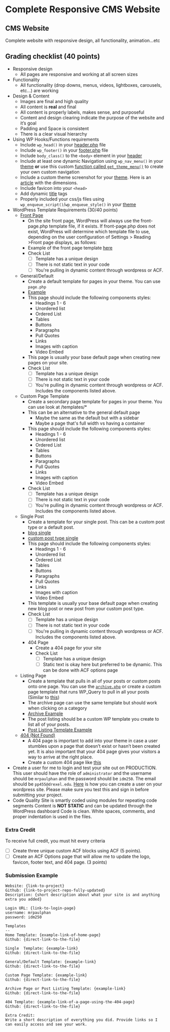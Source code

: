# Complete Responsive CMS Website

## CMS Website

Complete website with responsive design, all functionality, animation...etc

## Grading checklist (40 points)

- Responsive design
  - All pages are responsive and working at all screen sizes
- Functionality
  - All functionality (drop downs, menus, videos, lightboxes, carousels, etc…) are working
- Design & Content
  - Images are final and high quality
  - All content is **real** and final
  - All content is properly labels, makes sense, and purposeful
  - Content and design clearing indicate the purpose of the website and it’s goal
  - Padding and Space is consistent
  - There is a clear visual hierarchy
- Using WP Hooks/Functions requirements
  - Include `wp_head()` in your [header.php](https://github.com/mrpaulphan/idm250/blob/master/wp-content/themes/portfolio-2023/header.php#L25vs) file
  - Include `wp_footer()` in your [footer.php](https://github.com/mrpaulphan/idm250/blob/master/wp-content/themes/portfolio-2023/footer.php#L2) file
  - Include `body_class()` to the `<body>` element in your [header](https://github.com/mrpaulphan/idm250/blob/master/wp-content/themes/portfolio-2023/header.php#L28)
  - Include at least one dynamic Navigation using `wp_nav_menu()` in your [theme](https://github.com/mrpaulphan/idm250/blob/master/wp-content/themes/portfolio-2023/components/header.php#L2) **or** use this custom [function called `get_theme_menu()`](https://github.com/mrpaulphan/idm250/blob/master/wp-content/themes/portfolio-2023/components/header.php#L2) to create your own custom navigation
  - Include a custom theme screenshot for your [theme](https://github.com/mrpaulphan/idm250/blob/master/wp-content/themes/portfolio-2023/screenshot.jpg). Here is an [article](https://wpism.com/wordpress-theme-screenshot/#:~:text=According%20to%20the%20WordPress%20Codex,of%20880%20x%20660%20pixels.) with the dimensions.
  - Include favicon into your `<head>`
  - Add dynamic [title](https://github.com/mrpaulphan/idm250/blob/master/wp-content/themes/portfolio-2023/header.php#L8) tags
  - Properly included your css/js files using `wp_enqueue_script()`/`wp_enqueue_style()` in your [theme](https://github.com/mrpaulphan/idm250/blob/master/wp-content/themes/portfolio-2023/includes/setup.php)
- WordPress Template Requirements (30/40 points)
  - [Front Page](https://developer.wordpress.org/themes/functionality/custom-front-page-templates/#custom-site-front-page-template)
      - On the site front page, WordPress will always use the front-page.php template file, if it exists. If front-page.php does not exist, WordPress will determine which template file to use, depending on the user configuration of Settings > Reading >Front page displays, as follows:
      - Example of the front page template [here](https://github.com/mrpaulphan/idm250/blob/master/wp-content/themes/portfolio-2023/front-page.php)
      - Check List
        - [ ] Template has a unique design
        - [ ] There is not static text in your code
        - [ ] You're pulling in dynamic content through wordpress or ACF.
  - General/Default
    - Create a default template for pages in your theme. You can use `page.php`
    - [Example](https://github.com/mrpaulphan/idm250/blob/master/public/wp-content/themes/idm250/page.php)
    - This page should include the following components styles:
      - Headings 1 - 6
      - Unordered list
      - Ordered List
      - Tables
      - Buttons
      - Paragraphs
      - Pull Quotes
      - Links
      - Images with caption
      - Video Embed
    - This page is usually your base default page when creating new pages on your site.
    - Check List
        - [ ] Template has a unique design
        - [ ] There is not static text in your code
        - [ ] You're pulling in dynamic content through wordpress or ACF. Includes the components listed above.
  - Custom Page Template
    - Create a secondary page template for pages in your theme. You can use look at /templates/*
    - This can be an alternative to the general default page
        - Maybe the same as the default but with a sidebar
        - Maybe a page that's full width vs having a container
    - This page should include the following components styles:
      - Headings 1 - 6
      - Unordered list
      - Ordered List
      - Tables
      - Buttons
      - Paragraphs
      - Pull Quotes
      - Links
      - Images with caption
      - Video Embed
    - Check List
        - [ ] Template has a unique design
        - [ ] There is not static text in your code
        - [ ] You're pulling in dynamic content through wordpress or ACF. Includes the components listed above.
  - Single Post
    - Create a template for your single post. This can be a custom post type or a default post.
    - [blog single](https://github.com/mrpaulphan/idm250/blob/master/public/wp-content/themes/idm250/singe.php)
    - [custom post type single](https://github.com/mrpaulphan/idm250/blob/master/public/wp-content/themes/idm250/single-projects.php)
    - This page should include the following components styles:
      - Headings 1 - 6
      - Unordered list
      - Ordered List
      - Tables
      - Buttons
      - Paragraphs
      - Pull Quotes
      - Links
      - Images with caption
      - Video Embed
    - This template is usually your base default page when creating new blog post or new post from your custom post type.
    - Check List
        - [ ] Template has a unique design
        - [ ] There is not static text in your code
        - [ ] You're pulling in dynamic content through wordpress or ACF. Includes the components listed above.
    - 404 Page
      - Create a 404 page for your site
      - Check List
          - [ ] Template has a unique design
          - [ ] Static text is okay here but preferred to be dynamic. This can be done with ACF options page
  - Listing Page
    - Create a template that pulls in all of your posts or custom posts onto one page. You can use the [`archive.php`](https://github.com/mrpaulphan/idm250/blob/master/wp-content/themes/portfolio-2023/archive.php) or create a custom page template that runs WP_Query to pull in all your posts (Similar to [this](https://github.com/mrpaulphan/idm250/blob/master/wp-content/themes/portfolio-2023/components/recent-projects.php))
    - The archive page can use the same template but should work when clicking on a category
    - [Archive Example](https://github.com/mrpaulphan/idm250/blob/master/public/wp-content/themes/idm250/archive.php)
    - The post listing should be a custom WP template you create to list all of your posts.
    - [Post Listing Template Example](https://github.com/mrpaulphan/idm250/blob/master/public/wp-content/themes/idm250/template-project-listing.php)
  - [404 (Not Found)](https://developer.wordpress.org/themes/functionality/404-pages/#creating-the-404-php-file)
    - A 404 page is important to add into your theme in case a user stumbles upon a page that doesn’t exist or hasn’t been created yet. It is also important that your 404 page gives your visitors a way to arrive at the right place.
    - Create a custom 404 page like [this](https://github.com/mrpaulphan/idm250/blob/master/public/wp-content/themes/idm250/404.php)
- Create a user for me to login and test your site out on PRODUCTION. This user should have the role of `administrator`  and the username should be `mrpaulphan` and the password should be `idm250`. The email should be `pp455@drexel.edu`. [Here](https://www.wpbeginner.com/beginners-guide/how-to-add-new-users-and-authors-to-your-wordpress-blog/) is how you can create a user on your wordpress site. Please make sure you test this and sign in before submitting your project.
- Code Quality
  Site is smartly coded using modules for repeating code segments
  Content is **NOT STATIC** and can be updated through the WordPress dashboard
  Code is clean. White spaces, comments, and proper indentation is used in the files.

### Extra Credit
To receive full credit, you must hit every criteria
- [ ] Create three unique custom ACF blocks using ACF (5 points).
- [ ] Create an ACF Options page that will allow me to update the logo, favicon, footer text, and 404 page. (3 points)

### Submission Example

```
Website: {link-to-project}
Github: {link-to-project-repo-fully-updated}
Description: {short description about what your site is and anything extra you added}

Login URL: {link-to-login-page}
username: mrpaulphan
password: idm250

Templates
--
Home Template: {example-link-of-home-page}
Github: {direct-link-to-the-file}

Single  Template: {example-link}
Github: {direct-link-to-the-file}

General/Default Template: {example-link}
Github: {direct-link-to-the-file}

Custom Page Template: {example-link}
Github: {direct-link-to-the-file}

Archive Page or Post Listing Template: {example-link}
Github: {direct-link-to-the-file}

404 Template: {example-link-of-a-page-using-the-404-page}
Github: {direct-link-to-the-file}

Extra Credit:
Write a short description of everything you did. Provide links so I can easily access and see your work.
```
